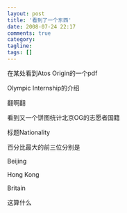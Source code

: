 ```yaml
---
layout: post
title: '看到了一个东西'
date: 2008-07-24 22:17
comments: true
category:
tagline:
tags: []
---
```


在某处看到Atos Origin的一个pdf

Olympic Internship的介绍

翻啊翻

看到又一个饼图统计北京OG的志愿者国籍

标题Nationality

百分比最大的前三位分别是

Beijing

Hong Kong

Britain

这算什么
